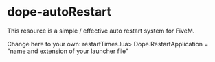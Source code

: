 # dope-autoRestart
This resource is a simple / effective auto restart system for FiveM.


Change here to your own: restartTimes.lua> Dope.RestartApplication = "name and extension of your launcher file"
